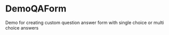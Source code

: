 # DemoQAForm
Demo for creating custom question answer form with single choice or multi choice answers
